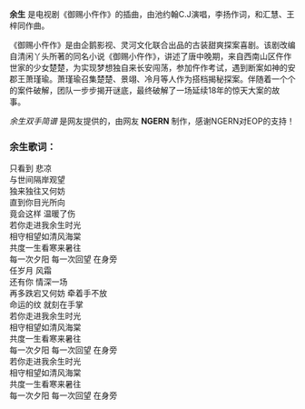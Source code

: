 

**余生** 是电视剧《御赐小仵作》的插曲，由池约翰C.J演唱，李扬作词，和汇慧、王梓同作曲。

《御赐小仵作》是由企鹅影视、灵河文化联合出品的古装甜爽探案喜剧。该剧改编自清闲丫头所著的同名小说《御赐小仵作》，讲述了唐中晚期，来自西南山区仵作世家的少女楚楚，为实现梦想独自来长安闯荡，参加仵作考试，遇到断案如神的安郡王萧瑾瑜。萧瑾瑜召集楚楚、景翊、冷月等人作为搭档揭秘探案。伴随着一个个的案件破解，团队一步步揭开谜底，最终破解了一场延续18年的惊天大案的故事。

_余生双手简谱_ 是网友提供的，由网友 **NGERN** 制作，感谢NGERN对EOP的支持！

### 余生歌词：

只看到 悲凉  
与世间隔岸观望  
独来独往又何妨  
直到你目光所向  
竟会这样 温暖了伤  
若你走进我余生时光  
相守相望如清风海棠  
共度一生看寒来暑往  
每一次夕阳 每一次回望 在身旁  
任岁月 风霜  
还有你 情深一场  
再多跌宕又何妨 牵着手不放  
命运的纹 就刻在手掌  
若你走进我余生时光  
相守相望如清风海棠  
共度一生看寒来暑往  
每一次夕阳 每一次回望 在身旁  
若你走进我余生时光  
相守相望如清风海棠  
共度一生看寒来暑往  
每一次夕阳 每一次回望 在身旁

